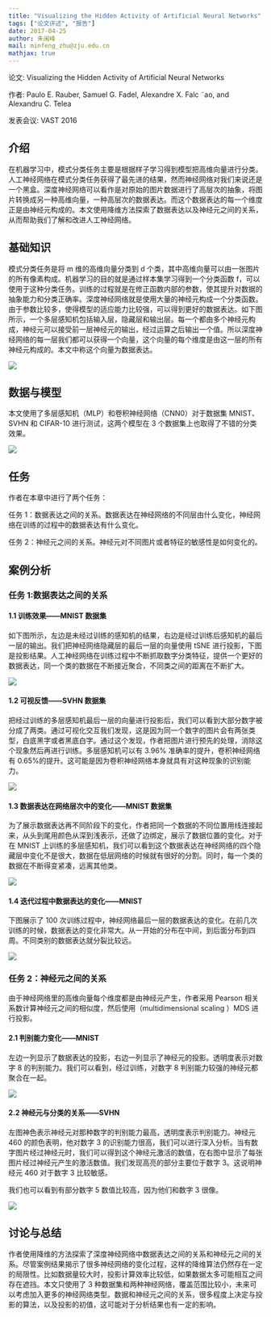 ```yaml
---
title: "Visualizing the Hidden Activity of Artificial Neural Networks"
tags: ["论文评述", "报告"]
date: 2017-04-25
author: 朱闽峰
mail: minfeng_zhu@zju.edu.cn
mathjax: true
---
```


论文: Visualizing the Hidden Activity of Artificial Neural Networks

作者: Paulo E. Rauber, Samuel G. Fadel, Alexandre X. Falc ˜ao, and Alexandru C. Telea

发表会议: VAST 2016

## 介绍

在机器学习中，模式分类任务主要是根据样子学习得到模型把高维向量进行分类。人工神经网络在模式分类任务获得了最先进的结果，然而神经网络对我们来说还是一个黑盒。深度神经网络可以看作是对原始的图片数据进行了高层次的抽象，将图片转换成另一种高维向量，一种高层次的数据表达。而这个数据表达的每一个维度正是由神经元构成的。本文使用降维方法探索了数据表达以及神经元之间的关系，从而帮助我们了解和改进人工神经网络。

## 基础知识

模式分类任务是将 m 维的高维向量分类到 d 个类，其中高维向量可以由一张图片的所有像素构成。机器学习的目的就是通过样本集学习得到一个分类函数 f，可以使用于这种分类任务。训练的过程就是在修正函数内部的参数，使其提升对数据的抽象能力和分类正确率。深度神经网络就是使用大量的神经元构成一个分类函数。由于参数比较多，使得模型的适应能力比较强，可以得到更好的数据表达。如下图所示，一个多层感知机包括输入层，隐藏层和输出层。每一个都由多个神经元构成，神经元可以接受前一层神经元的输出，经过运算之后输出一个值。所以深度神经网络的每一层我们都可以获得一个向量，这个向量的每个维度是由这一层的所有神经元构成的。本文中称这个向量为数据表达。

![](http://www.cad.zju.edu.cn/home/vagblog/wp-content/uploads/2017/04/Picture1.png)

## 数据与模型

本文使用了多层感知机（MLP）和卷积神经网络（CNN0）对于数据集 MNIST、SVHN 和 CIFAR-10 进行测试，这两个模型在 3 个数据集上也取得了不错的分类效果。

![](http://www.cad.zju.edu.cn/home/vagblog/wp-content/uploads/2017/04/Picture2.png)

## 任务

作者在本章中进行了两个任务：

任务 1：数据表达之间的关系。数据表达在神经网络的不同层由什么变化，神经网络在训练的过程中的数据表达有什么变化。

任务 2：神经元之间的关系。神经元对不同图片或者特征的敏感性是如何变化的。

## 案例分析

### 任务 1:数据表达之间的关系

#### 1.1 训练效果——MNIST 数据集

如下图所示，左边是未经过训练的感知机的结果，右边是经过训练后感知机的最后一层的输出。我们把神经网络隐藏层的最后一层的向量使用 tSNE 进行投影，下图是投影结果。人工神经网络在训练过程中不断抓取数字分类特征，提供一个更好的数据表达，同一个类的数据在不断接近聚合，不同类之间的距离在不断扩大。

![](http://www.cad.zju.edu.cn/home/vagblog/wp-content/uploads/2017/04/Picture3.png)

#### 1.2 可视反馈——SVHN 数据集

把经过训练的多层感知机最后一层的向量进行投影后，我们可以看到大部分数字被分成了两类。通过可视化交互我们发现，这是因为同一个数字的图片会有两张类型，白底黑字或者黑底白字。通过这个发现，作者把图片进行预先的处理，消除这个现象然后再进行训练。多层感知机可以有 3.96% 准确率的提升，卷积神经网络有 0.65%的提升。这可能是因为卷积神经网络本身就具有对这种现象的识别能力。

![](http://www.cad.zju.edu.cn/home/vagblog/wp-content/uploads/2017/04/Picture4.png)

#### 1.3 数据表达在网络层次中的变化——MNIST 数据集

为了展示数据表达再不同阶段下的变化，作者把同一个数据的不同位置用线连接起来，从头到尾用颜色从深到浅表示，还做了边绑定，展示了数据位置的变化。对于在 MNIST 上训练的多层感知机，我们可以看到这个数据表达在神经网络的四个隐藏层中变化不是很大，数据在低层网络的时候就有很好的分割。同时，每一个类的数据在不断得变紧凑，远离其他类。

![](http://www.cad.zju.edu.cn/home/vagblog/wp-content/uploads/2017/04/Picture5.png)

#### 1.4 迭代过程中数据表达的变化——MNIST

下图展示了 100 次训练过程中，神经网络最后一层的数据表达的变化。在前几次训练的时候，数据表达的变化非常大。从一开始的分布在中间，到后面分布到四周。不同类别的数据表达就分裂比较远。

![](http://www.cad.zju.edu.cn/home/vagblog/wp-content/uploads/2017/04/Picture6.png)

### 任务 2：神经元之间的关系

由于神经网络里的高维向量每个维度都是由神经元产生，作者采用 Pearson 相关系数计算神经元之间的相似度，然后使用（multidimensional scaling ）MDS 进行投影。

#### 2.1 判别能力变化——MNIST

左边一列显示了数据表达的投影，右边一列显示了神经元的投影。透明度表示对数字 8 的判别能力。我们可以看到，经过训练，对数字 8 判别能力较强的神经元都聚合在一起。

![](http://www.cad.zju.edu.cn/home/vagblog/wp-content/uploads/2017/04/Picture8.png)

#### 2.2 神经元与分类的关系——SVHN

左图神色表示神经元对那种数字的判别能力最高，透明度表示判别能力。神经元 460 的颜色表明，他对数字 3 的识别能力很高，我们可以进行深入分析。当有数字图片经过神经元时，我们可以得到这个神经元激活的数值，在右图中显示了每张图片经过神经元产生的激活数值。我们发现高亮的部分主要位于数字 3。这说明神经元 460 对于数字 3 比较敏感。

我们也可以看到有部分数字 5 数值比较高，因为他们和数字 3 很像。

![](http://www.cad.zju.edu.cn/home/vagblog/wp-content/uploads/2017/04/Picture9.png)

## 讨论与总结

作者使用降维的方法探索了深度神经网络中数据表达之间的关系和神经元之间的关系。尽管案例结果揭示了很多神经网络的变化过程，这样的降维算法仍然存在一定的局限性。比如数据量较大时，投影计算效率比较低，如果数据太多可能相互之间存在遮挡。本文只使用了 3 种数据集和两种神经网络，覆盖范围比较小，未来可以考虑加入更多的神经网络类型。数据和神经元之间的关系，很多程度上决定与投影的算法，以及投影的初值，这可能对于分析结果也有一定的影响。
